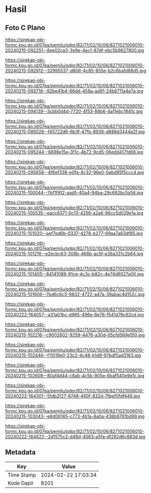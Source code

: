 # Hasil

## Foto C Plano

https://sirekap-obj-formc.kpu.go.id/07ea/pemilu/pdpr/82/71/02/10/06/8271021006010-20240215-092251--8ee02ca3-3e9e-4ec1-87df-ebc5b9627800.jpg

https://sirekap-obj-formc.kpu.go.id/07ea/pemilu/pdpr/82/71/02/10/06/8271021006010-20240215-092912--32995537-d806-4c85-855e-b2c6bafd88d5.jpg

https://sirekap-obj-formc.kpu.go.id/07ea/pemilu/pdpr/82/71/02/10/06/8271021006010-20240215-093718--92be41b4-66dd-458a-ad91-24b8711a4e7a.jpg

https://sirekap-obj-formc.kpu.go.id/07ea/pemilu/pdpr/82/71/02/10/06/8271021006010-20240215-094139--3cbb0d4d-7720-4f53-88b6-4a11ebc1841c.jpg

https://sirekap-obj-formc.kpu.go.id/07ea/pemilu/pdpr/82/71/02/10/06/8271021006010-20240215-095026--f45722d6-6b3f-47fb-8936-d886d3444e2f.jpg

https://sirekap-obj-formc.kpu.go.id/07ea/pemilu/pdpr/82/71/02/10/06/8271021006010-20240215-095244--6898e15e-3f1c-4b72-9cd5-06edd417fd68.jpg

https://sirekap-obj-formc.kpu.go.id/07ea/pemilu/pdpr/82/71/02/10/06/8271021006010-20240215-095658--4f6ef338-e0fa-4c32-96e0-0abd95f5ccc4.jpg

https://sirekap-obj-formc.kpu.go.id/07ea/pemilu/pdpr/82/71/02/10/06/8271021006010-20240215-100044--7bf1f912-aad5-40a4-94ba-29c692bc5a56.jpg

https://sirekap-obj-formc.kpu.go.id/07ea/pemilu/pdpr/82/71/02/10/06/8271021006010-20240215-100535--eacc8371-0c13-4256-a2a6-86cc5d029e1a.jpg

https://sirekap-obj-formc.kpu.go.id/07ea/pemilu/pdpr/82/71/02/10/06/8271021006010-20240215-101020--aef7ed6b-0337-4278-b277-69aa7a63df85.jpg

https://sirekap-obj-formc.kpu.go.id/07ea/pemilu/pdpr/82/71/02/10/06/8271021006010-20240215-101216--e2ecbc63-308b-466b-ac5f-e36a331c2b64.jpg

https://sirekap-obj-formc.kpu.go.id/07ea/pemilu/pdpr/82/71/02/10/06/8271021006010-20240215-101405--84141088-91ce-4c3c-b82c-4e74d6027a00.jpg

https://sirekap-obj-formc.kpu.go.id/07ea/pemilu/pdpr/82/71/02/10/06/8271021006010-20240215-101606--7bd6c6c5-9832-4722-a47a-39abac4d152c.jpg

https://sirekap-obj-formc.kpu.go.id/07ea/pemilu/pdpr/82/71/02/10/06/8271021006010-20240222-164057--a31a01bc-d985-496e-8e76-f541d76c62cd.jpg

https://sirekap-obj-formc.kpu.go.id/07ea/pemilu/pdpr/82/71/02/10/06/8271021006010-20240215-102216--c9002602-9259-4476-a30d-05cfd569e150.jpg

https://sirekap-obj-formc.kpu.go.id/07ea/pemilu/pdpr/82/71/02/10/06/8271021006010-20240215-102446--f11019e0-23c2-4c48-b1d9-97bdf5ad3163.jpg

https://sirekap-obj-formc.kpu.go.id/07ea/pemilu/pdpr/82/71/02/10/06/8271021006010-20240215-102608--80af4d44-c8ab-4c5b-905e-6baf540e9e1c.jpg

https://sirekap-obj-formc.kpu.go.id/07ea/pemilu/pdpr/82/71/02/10/06/8271021006010-20240222-164301--5fdb2f27-6748-460f-832d-7fbef0fdf449.jpg

https://sirekap-obj-formc.kpu.go.id/07ea/pemilu/pdpr/82/71/02/10/06/8271021006010-20240215-103043--e8d06165-c773-4b1a-8a0a-438b9781bd99.jpg

https://sirekap-obj-formc.kpu.go.id/07ea/pemilu/pdpr/82/71/02/10/06/8271021006010-20240222-164622--2d1575c2-d48d-4083-a5fa-df282d6c683d.jpg


## Metadata

| Key        | Value               |
| ---------- | ------------------- |
| Time Stamp | 2024-02-22 17:03:34 |
| Kode Dapil | 8201                |



